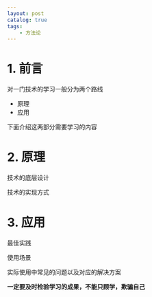```yaml
---
layout: post   	
catalog: true 	
tags:
    - 方法论
---
```






# 1. 前言

对一门技术的学习一般分为两个路线

- 原理
- 应用

下面介绍这两部分需要学习的内容

# 2. 原理

技术的底层设计

技术的实现方式

# 3. 应用

最佳实践

使用场景

实际使用中常见的问题以及对应的解决方案



**一定要及时检验学习的成果，不能只顾学，欺骗自己**